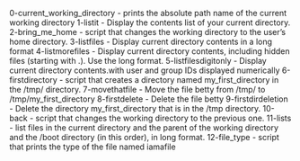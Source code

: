 0-current_working_directory - prints the absolute path name of the current working directory
1-listit - Display the contents list of your current directory.
2-bring_me_home - script that changes the working directory to the user’s home directory.
3-listfiles - Display current directory contents in a long format
4-listmorefiles - Display current directory contents, including hidden files (starting with .). Use the long format.
5-listfilesdigitonly - Display current directory contents.with user and group IDs displayed numerically
6-firstdirectory - script that creates a directory named my_first_directory in the /tmp/ directory.
7-movethatfile - Move the file betty from /tmp/ to /tmp/my_first_directory
8-firstdelete - Delete the file betty
9-firstdirdeletion - Delete the directory my_first_directory that is in the /tmp directory.
10-back - script that changes the working directory to the previous one.
11-lists - list files in the current directory and the parent of the working directory and the /boot directory (in this order), in long format.
12-file_type -  script that prints the type of the file named iamafile
